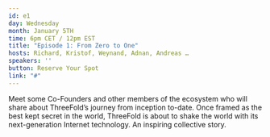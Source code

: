 ```yaml
---
id: e1
day: Wednesday
month: January 5TH
time: 6pm CET / 12pm EST
title: "Episode 1: From Zero to One"
hosts: Richard, Kristof, Weynand, Adnan, Andreas …
speakers: ''
button: Reserve Your Spot
link: "#"
---
```

Meet some Co-Founders and other members of the ecosystem who will share about ThreeFold’s journey from inception to-date. Once framed as the best kept secret in the world, ThreeFold is about to shake the world with its next-generation Internet technology. An inspiring collective story.

